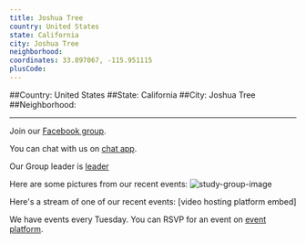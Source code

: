 ```yaml
---
title: Joshua Tree
country: United States
state: California
city: Joshua Tree
neighborhood: 
coordinates: 33.897067, -115.951115
plusCode:
---
```


##Country: United States
##State: California
##City: Joshua Tree
##Neighborhood: 
*****
Join our [Facebook group](https://www.facebook.com/groups/free.code.camp.Joshua.Tree.Ca).

You can chat with us on [chat app]().

Our Group leader is [leader]()

Here are some pictures from our recent events:
![study-group-image]()

Here's a stream of one of our recent events:
[video hosting platform embed]

We have events every Tuesday. You can RSVP for an event on [event platform]().
